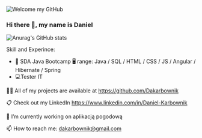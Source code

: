 ![ Welcome my GitHub ](https://raw.githubusercontent.com/sagar-viradiya/sagar-viradiya/master/resources/banner.png)

### Hi there 👋, my name is Daniel

![Anurag's GitHub stats](https://github-readme-stats.vercel.app/api?username=Dakarbownik&show_icons=true&theme=dark)

Skill and Experince: 

* 📖 SDA Java Bootcamp 🖥 range: Java / SQL / HTML / CSS / JS / Angular / Hibernate / Spring
* 💻Tester IT

👨‍💻 All of my projects are available at https://github.com/Dakarbownik

📋 Check out my LinkedIn https://www.linkedin.com/in/Daniel-Karbownik

🔭 I’m currently working on aplikacją pogodową

📫 How to reach me: dakarbownik@gmail.com
